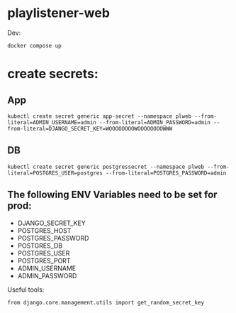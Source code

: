 # playlistener-web

Dev:
    
    docker compose up

# create secrets:
    
## App

    kubectl create secret generic app-secret --namespace plweb --from-literal=ADMIN_USERNAME=admin --from-literal=ADMIN_PASSWORD=admin --from-literal=DJANGO_SECRET_KEY=WOOOOOOOOWOOOOOOOOWWW

## DB
    kubectl create secret generic postgressecret --namespace plweb --from-literal=POSTGRES_USER=postgres --from-literal=POSTGRES_PASSWORD=admin

## The following ENV Variables need to be set for prod:
- DJANGO_SECRET_KEY
- POSTGRES_HOST
- POSTGRES_PASSWORD
- POSTGRES_DB
- POSTGRES_USER
- POSTGRES_PORT
- ADMIN_USERNAME
- ADMIN_PASSWORD

Useful tools:
    
    from django.core.management.utils import get_random_secret_key 
